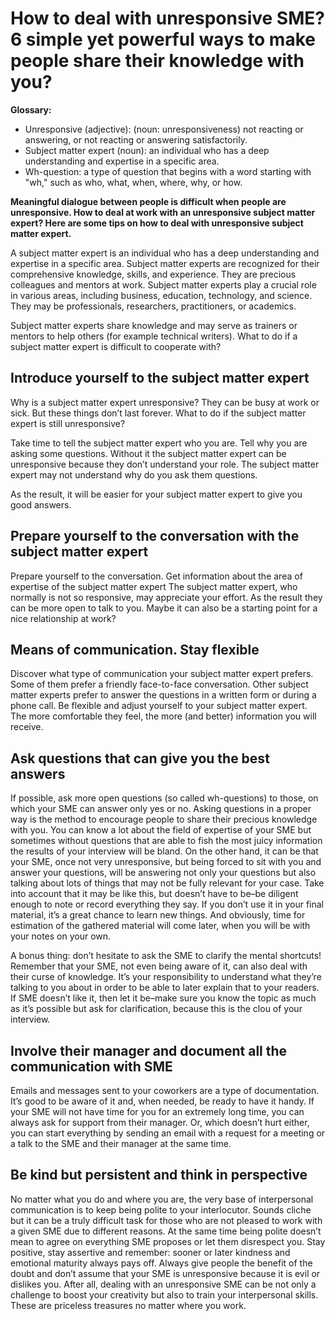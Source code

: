 # How to deal with unresponsive SME? 6 simple yet powerful ways to make people share their knowledge with you?

**Glossary:**

- Unresponsive (adjective): (noun: unresponsiveness) not reacting or answering, or not reacting or answering satisfactorily.
- Subject matter expert (noun): an individual who has a deep understanding and expertise in a specific area.
- Wh-question: a type of question that begins with a word starting with "wh," such as who, what, when, where, why, or how.

**Meaningful dialogue between people is difficult when people are unresponsive. How to deal at work with an unresponsive subject matter expert? Here are some tips on how to deal with unresponsive subject matter expert.**

A subject matter expert is an individual who has a deep understanding and expertise in a specific area. Subject matter experts are recognized for their comprehensive knowledge, skills, and experience. They are precious colleagues and mentors at work. Subject matter experts play a crucial role in various areas, including business, education, technology, and science. They may be professionals, researchers, practitioners, or academics.

Subject matter experts share knowledge and may serve as trainers or mentors to help others (for example technical writers). What to do if a subject matter expert is difficult to cooperate with?

## Introduce yourself to the subject matter expert

Why is a subject matter expert unresponsive? They can be busy at work or sick. But these things don’t last forever. What to do if the subject matter expert is still unresponsive?

Take time to tell the subject matter expert who you are. Tell why you are asking some questions. Without it the subject matter expert can be unresponsive because they don’t understand your role. The subject matter expert may not understand why do you ask them questions.

As the result, it will be easier for your subject matter expert to give you good answers.

## Prepare yourself to the conversation with the subject matter expert

Prepare yourself to the conversation. Get information about the area of expertise of the subject matter expert The subject matter expert, who normally is not so responsive, may appreciate your effort. As the result they can be more open to talk to you. Maybe it can also be a starting point for a nice relationship at work?

## Means of communication. Stay flexible

Discover what type of communication your subject matter expert prefers. Some of them prefer a friendly face-to-face conversation. Other subject matter experts prefer to answer the questions in a written form or during a phone call. Be flexible and adjust yourself to your subject matter expert. The more comfortable they feel, the more (and better) information you will receive.

## Ask questions that can give you the best answers

If possible, ask more open questions (so called wh-questions) to those, on which your SME can answer only yes or no. Asking questions in a proper way is the method to encourage people to share their precious knowledge with you. You can know a lot about the field of expertise of your SME but sometimes without questions that are able to fish the most juicy information the results of your interview will be bland. On the other hand, it can be that your SME, once not very unresponsive, but being forced to sit with you and answer your questions, will be answering not only your questions but also talking about lots of things that may not be fully relevant for your case. Take into account that it may be like this, but doesn’t have to be–be diligent enough to note or record everything they say. If you don’t use it in your final material, it’s a great chance to learn new things. And obviously, time for estimation of the gathered material will come later, when you will be with your notes on your own.

A bonus thing: don’t hesitate to ask the SME to clarify the mental shortcuts! Remember that your SME, not even being aware of it, can also deal with their curse of knowledge. It’s your responsibility to understand what they’re talking to you about in order to be able to later explain that to your readers. If SME doesn’t like it, then let it be–make sure you know the topic as much as it’s possible but ask for clarification, because this is the clou of your interview.

## Involve their manager and document all the communication with SME

Emails and messages sent to your coworkers are a type of documentation. It’s good to be aware of it and, when needed, be ready to have it handy. If your SME will not have time for you for an extremely long time, you can always ask for support from their manager. Or, which doesn’t hurt either, you can start everything by sending an email with a request for a meeting or a talk to the SME and their manager at the same time.

## Be kind but persistent and think in perspective

No matter what you do and where you are, the very base of interpersonal communication is to keep being polite to your interlocutor. Sounds cliche but it can be a truly difficult task for those who are not pleased to work with a given SME due to different reasons. At the same time being polite doesn’t mean to agree on everything SME proposes or let them disrespect you. Stay positive, stay assertive and remember: sooner or later kindness and emotional maturity always pays off. Always give people the benefit of the doubt and don’t assume that your SME is unresponsive because it is evil or dislikes you.
After all, dealing with an unresponsive SME can be not only a challenge to boost your creativity but also to train your interpersonal skills. These are priceless treasures no matter where you work.
